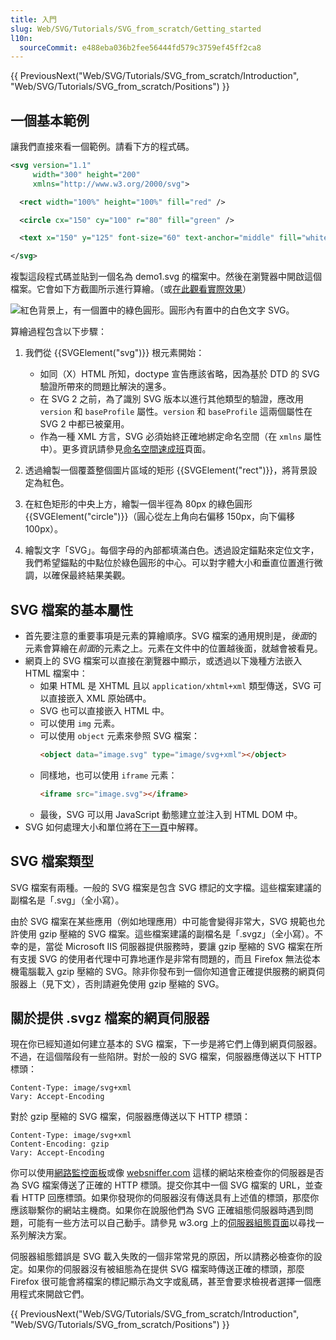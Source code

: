 ```yaml
---
title: 入門
slug: Web/SVG/Tutorials/SVG_from_scratch/Getting_started
l10n:
  sourceCommit: e488eba036b2fee56444fd579c3759ef45ff2ca8
---
```


{{ PreviousNext("Web/SVG/Tutorials/SVG_from_scratch/Introduction", "Web/SVG/Tutorials/SVG_from_scratch/Positions") }}

## 一個基本範例

讓我們直接來看一個範例。請看下方的程式碼。

```xml
<svg version="1.1"
     width="300" height="200"
     xmlns="http://www.w3.org/2000/svg">

  <rect width="100%" height="100%" fill="red" />

  <circle cx="150" cy="100" r="80" fill="green" />

  <text x="150" y="125" font-size="60" text-anchor="middle" fill="white">SVG</text>

</svg>
```

複製這段程式碼並貼到一個名為 demo1.svg 的檔案中。然後在瀏覽器中開啟這個檔案。它會如下方截圖所示進行算繪。（或[在此觀看實際效果](https://mdn.dev/archives/media/attachments/2012/07/09/3075/89b1e0a26e8421e19f907e0522b188bd/svgdemo1.xml)）

![紅色背景上，有一個置中的綠色圓形。圓形內有置中的白色文字 SVG。](svgdemo1.png)

算繪過程包含以下步驟：

1.  我們從 {{SVGElement("svg")}} 根元素開始：

    -   如同（X）HTML 所知，doctype 宣告應該省略，因為基於 DTD 的 SVG 驗證所帶來的問題比解決的還多。
    -   在 SVG 2 之前，為了識別 SVG 版本以進行其他類型的驗證，應改用 `version` 和 `baseProfile` 屬性。`version` 和 `baseProfile` 這兩個屬性在 SVG 2 中都已被棄用。
    -   作為一種 XML 方言，SVG 必須始終正確地綁定命名空間（在 `xmlns` 屬性中）。更多資訊請參見[命名空間速成班](/zh-TW/docs/Web/SVG/Guides/Namespaces_crash_course)頁面。

2.  透過繪製一個覆蓋整個圖片區域的矩形 {{SVGElement("rect")}}，將背景設定為紅色。
3.  在紅色矩形的中央上方，繪製一個半徑為 80px 的綠色圓形 {{SVGElement("circle")}}（圓心從左上角向右偏移 150px，向下偏移 100px）。
4.  繪製文字「SVG」。每個字母的內部都填滿白色。透過設定錨點來定位文字，我們希望錨點的中點位於綠色圓形的中心。可以對字體大小和垂直位置進行微調，以確保最終結果美觀。

## SVG 檔案的基本屬性

-   首先要注意的重要事項是元素的算繪順序。SVG 檔案的通用規則是，*後面*的元素會算繪在*前面*的元素之上。元素在文件中的位置越後面，就越會被看見。
-   網頁上的 SVG 檔案可以直接在瀏覽器中顯示，或透過以下幾種方法嵌入 HTML 檔案中：
    -   如果 HTML 是 XHTML 且以 `application/xhtml+xml` 類型傳送，SVG 可以直接嵌入 XML 原始碼中。
    -   SVG 也可以直接嵌入 HTML 中。
    -   可以使用 `img` 元素。
    -   可以使用 `object` 元素來參照 SVG 檔案：
        ```html
        <object data="image.svg" type="image/svg+xml"></object>
        ```
    -   同樣地，也可以使用 `iframe` 元素：
        ```html
        <iframe src="image.svg"></iframe>
        ```
    -   最後，SVG 可以用 JavaScript 動態建立並注入到 HTML DOM 中。
-   SVG 如何處理大小和單位將在[下一頁](/zh-TW/docs/Web/SVG/Tutorials/SVG_from_scratch/Positions)中解釋。

## SVG 檔案類型

SVG 檔案有兩種。一般的 SVG 檔案是包含 SVG 標記的文字檔。這些檔案建議的副檔名是「.svg」（全小寫）。

由於 SVG 檔案在某些應用（例如地理應用）中可能會變得非常大，SVG 規範也允許使用 gzip 壓縮的 SVG 檔案。這些檔案建議的副檔名是「.svgz」（全小寫）。不幸的是，當從 Microsoft IIS 伺服器提供服務時，要讓 gzip 壓縮的 SVG 檔案在所有支援 SVG 的使用者代理中可靠地運作是非常有問題的，而且 Firefox 無法從本機電腦載入 gzip 壓縮的 SVG。除非你發布到一個你知道會正確提供服務的網頁伺服器上（見下文），否則請避免使用 gzip 壓縮的 SVG。

## 關於提供 .svgz 檔案的網頁伺服器

現在你已經知道如何建立基本的 SVG 檔案，下一步是將它們上傳到網頁伺服器。不過，在這個階段有一些陷阱。對於一般的 SVG 檔案，伺服器應傳送以下 HTTP 標頭：

```http
Content-Type: image/svg+xml
Vary: Accept-Encoding
```

對於 gzip 壓縮的 SVG 檔案，伺服器應傳送以下 HTTP 標頭：

```http
Content-Type: image/svg+xml
Content-Encoding: gzip
Vary: Accept-Encoding
```

你可以使用[網路監控面板](https://firefox-source-docs.mozilla.org/devtools-user/network_monitor/index.html#headers)或像 [websniffer.com](https://websniffer.com/) 這樣的網站來檢查你的伺服器是否為 SVG 檔案傳送了正確的 HTTP 標頭。提交你其中一個 SVG 檔案的 URL，並查看 HTTP 回應標頭。如果你發現你的伺服器沒有傳送具有上述值的標頭，那麼你應該聯繫你的網站主機商。如果你在說服他們為 SVG 正確組態伺服器時遇到問題，可能有一些方法可以自己動手。請參見 w3.org 上的[伺服器組態頁面](https://www.w3.org/services/svg-server/)以尋找一系列解決方案。

伺服器組態錯誤是 SVG 載入失敗的一個非常常見的原因，所以請務必檢查你的設定。如果你的伺服器沒有被組態為在提供 SVG 檔案時傳送正確的標頭，那麼 Firefox 很可能會將檔案的標記顯示為文字或亂碼，甚至會要求檢視者選擇一個應用程式來開啟它們。

{{ PreviousNext("Web/SVG/Tutorials/SVG_from_scratch/Introduction", "Web/SVG/Tutorials/SVG_from_scratch/Positions") }}
